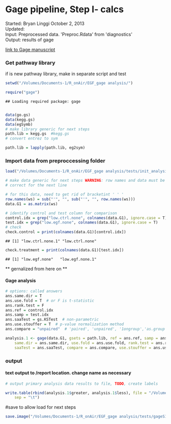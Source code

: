 Gage pipeline, Step I- calcs
========================================================
Started: Bryan Linggi October 2, 2013  
Updated:  
Input: Preprocessed data. 'Preproc.Rdata' from 'diagnostics'  
Output: results of gage      

[link to Gage manuscript](http://www.biomedcentral.com/1471-2105/10/161) 


### Get pathway library   
if is new pathway library, make in separate script and test

```r
setwd("/Volumes/Documents-1/R_onAir/EGF_gage analysis/")

require("gage")
```

```
## Loading required package: gage
```

```r

data(go.gs)
data(kegg.gs)
data(egSymb)
# make library generic for next steps
path.lib = kegg.gs  #kegg.gs
# convert entrez to sym

path.lib = lapply(path.lib, eg2sym)
```


### Import data from preproccessing folder

```r
load("/Volumes/Documents-1/R_onAir/EGF_gage analysis/tests/init_analysis_output.Rdata")

# make data generic for next steps WARNING: row names and data must be
# correct for the next line

# for this data, need to get rid of bracketint ' ' '
row.names(ws) = sub("'", "", sub("'", "", row.names(ws)))
data.G1 = as.matrix(ws)

# identify control and test column for comparison
control.idx = grep("low.ctrl.none", colnames(data.G1), ignore.case = T)
test.idx = grep("low.egf.none", colnames(data.G1), ignore.case = T)
# check
check.control = print(colnames(data.G1)[control.idx])
```

```
## [1] "low.ctrl.none.1" "low.ctrl.none"
```

```r
check.treatment = print(colnames(data.G1)[test.idx])
```

```
## [1] "low.egf.none"   "low.egf.none.1"
```

** gernalized from here on **

#### Gage analysis

```r
# options: called answers
ans.same.dir = T
ans.use.fold = T  # or F is t-statistic
ans.rank.test = F
ans.ref = control.idx
ans.samp = test.idx
ans.saaTest = gs.KSTest  # non-parametric
ans.use.stouffer = T  # p-value normalization method
ans.compare = "unpaired"  # 'paired', 'unpaired', '1ongroup','as.group'

analysis.1 <- gage(data.G1, gsets = path.lib, ref = ans.ref, samp = ans.samp, 
    same.dir = ans.same.dir, use.fold = ans.use.fold, rank.test = ans.rank.test, 
    saaTest = ans.saaTest, compare = ans.compare, use.stouffer = ans.use.stouffer)
```

### output
#### text output to /report location. change name as necessary


```r
# output primary analysis data results to file, TODO, create labels

write.table(rbind(analysis.1$greater, analysis.1$less), file = "/Volumes/Documents-1/R_onAir/EGF_gage analysis/tests/samedir_fold_unpaird_egf.xls", 
    sep = "\t")
```


#save to allow load for next steps

```r
save.image("/Volumes/Documents-1/R_onAir/EGF_gage analysis/tests/gageS1_output.Rdata ")
```



